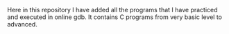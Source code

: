 Here in this repository I have added all the programs that I have practiced and executed in online gdb.
It contains C programs from very basic level to advanced.
